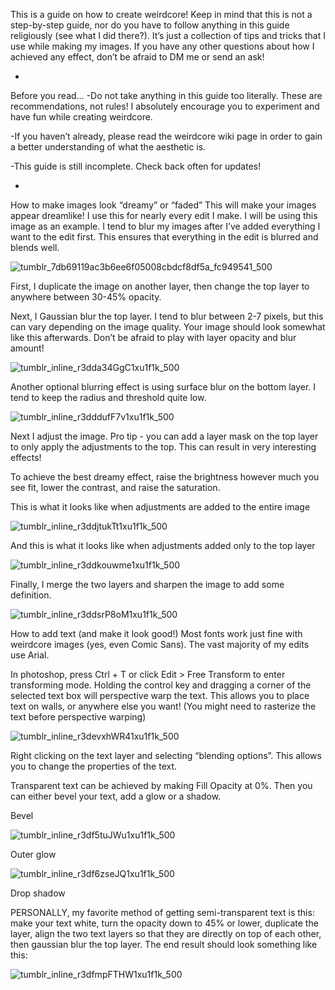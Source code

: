 This is a guide on how to create weirdcore! Keep in mind that this is not a step-by-step guide, nor do you have to follow anything in this guide religiously (see what I did there?). It’s just a collection of tips and tricks that I use while making my images. If you have any other questions about how I achieved any effect, don’t be afraid to DM me or send an ask!

-

Before you read…
-Do not take anything in this guide too literally. These are recommendations, not rules! I absolutely encourage you to experiment and have fun while creating weirdcore.

-If you haven’t already, please read the weirdcore wiki page in order to gain a better understanding of what the aesthetic is.

-This guide is still incomplete. Check back often for updates!

-

How to make images look “dreamy” or “faded”
This will make your images appear dreamlike! I use this for nearly every edit I make. I will be using this image as an example. I tend to blur my images after I’ve added everything I want to the edit first. This ensures that everything in the edit is blurred and blends well.

![tumblr_7db69119ac3b6ee6f05008cbdcf8df5a_fc949541_500](https://user-images.githubusercontent.com/90217469/193160134-36a26321-1f89-4f15-9cd4-a57fbed30f4e.png)

First, I duplicate the image on another layer, then change the top layer to anywhere between 30-45% opacity.

Next, I Gaussian blur the top layer. I tend to blur between 2-7 pixels, but this can vary depending on the image quality. Your image should look somewhat like this afterwards. Don’t be afraid to play with layer opacity and blur amount!

![tumblr_inline_r3dda34GgC1xu1f1k_500](https://user-images.githubusercontent.com/90217469/193160201-f692dedb-81a9-4b67-96f0-d0d9bf39593d.png)

Another optional blurring effect is using surface blur on the bottom layer. I tend to keep the radius and threshold quite low.

![tumblr_inline_r3dddufF7v1xu1f1k_500](https://user-images.githubusercontent.com/90217469/193160265-50df1d1d-649a-437d-a3f1-138919a04756.png)

Next I adjust the image. Pro tip - you can add a layer mask on the top layer to only apply the adjustments to the top. This can result in very interesting effects!

To achieve the best dreamy effect, raise the brightness however much you see fit, lower the contrast, and raise the saturation.

This is what it looks like when adjustments are added to the entire image

![tumblr_inline_r3ddjtukTt1xu1f1k_500](https://user-images.githubusercontent.com/90217469/193160321-5cbd07eb-3867-4978-abc1-629f74199c69.png)

And this is what it looks like when adjustments added only to the top layer

![tumblr_inline_r3ddkouwme1xu1f1k_500](https://user-images.githubusercontent.com/90217469/193160375-77c6bd6a-87e9-4957-a808-2fd35b288d75.png)

Finally, I merge the two layers and sharpen the image to add some definition.

![tumblr_inline_r3ddsrP8oM1xu1f1k_500](https://user-images.githubusercontent.com/90217469/193160544-2a23f460-7740-46fd-9158-8c6ffda4c845.jpg)

How to add text (and make it look good!)
Most fonts work just fine with weirdcore images (yes, even Comic Sans). The vast majority of my edits use Arial.

In photoshop, press Ctrl + T or click Edit > Free Transform to enter transforming mode. Holding the control key and dragging a corner of the selected text box will perspective warp the text. This allows you to place text on walls, or anywhere else you want! (You might need to rasterize the text before perspective warping)

![tumblr_inline_r3devxhWR41xu1f1k_500](https://user-images.githubusercontent.com/90217469/193160576-93d6e2a5-8788-4f45-923d-4ecf7f4c10f6.jpg)

Right clicking on the text layer and selecting “blending options”. This allows you to change the properties of the text.

Transparent text can be achieved by making Fill Opacity at 0%. Then you can either bevel your text, add a glow or a shadow.

Bevel

![tumblr_inline_r3df5tuJWu1xu1f1k_500](https://user-images.githubusercontent.com/90217469/193160616-cbf5cbb5-97fa-4444-815e-35bdb1b9a807.jpg)

Outer glow

![tumblr_inline_r3df6zseJQ1xu1f1k_500](https://user-images.githubusercontent.com/90217469/193160649-29a80db3-cbe3-43dd-ab9c-651b3f9477c7.jpg)

Drop shadow

PERSONALLY, my favorite method of getting semi-transparent text is this: make your text white, turn the opacity down to 45% or lower, duplicate the layer, align the two text layers so that they are directly on top of each other, then gaussian blur the top layer. The end result should look something like this:

![tumblr_inline_r3dfmpFTHW1xu1f1k_500](https://user-images.githubusercontent.com/90217469/193160690-0d2d0882-a8ac-4559-b402-bbec1519cf63.jpg)
